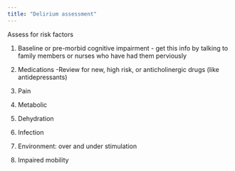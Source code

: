 ```yaml
---
title: "Delirium assessment"
---
```

Assess for risk factors

1) Baseline or pre-morbid cognitive impairment - get this info by talking to family members or nurses who have had them perviously

2) Medications 
-Review for new, high risk, or anticholinergic drugs (like antidepressants)

3) Pain

4) Metabolic 

5) Dehydration

6) Infection

7) Environment: over and under stimulation 

8) Impaired mobility

